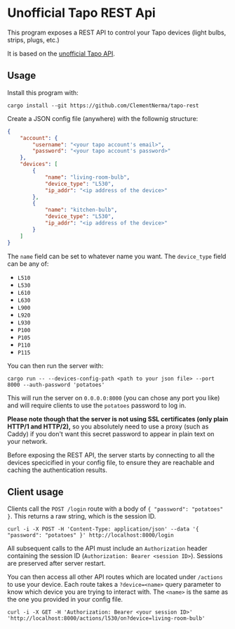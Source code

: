# Unofficial Tapo REST Api

This program exposes a REST API to control your Tapo devices (light bulbs, strips, plugs, etc.)

It is based on the [unofficial Tapo API](https://crates.io/crates/tapo).

## Usage

Install this program with:

```shell
cargo install --git https://github.com/ClementNerma/tapo-rest
```

Create a JSON config file (anywhere) with the follownig structure:

```json
{
    "account": {
        "username": "<your tapo account's email>",
        "password": "<your tapo account's password>"
    },
    "devices": [
        {
            "name": "living-room-bulb",
            "device_type": "L530",
            "ip_addr": "<ip address of the device>"
        },
        {
            "name": "kitchen-bulb",
            "device_type": "L530",
            "ip_addr": "<ip address of the device>"
        }
    ]
}
```

The `name` field can be set to whatever name you want.
The `device_type` field can be any of:

* `L510`
* `L530`
* `L610`
* `L630`
* `L900`
* `L920`
* `L930`
* `P100`
* `P105`
* `P110`
* `P115`

You can then run the server with:

```shell
cargo run -- --devices-config-path <path to your json file> --port 8000 --auth-password 'potatoes'
```

This will run the server on `0.0.0.0:8000` (you can chose any port you like) and will require clients to use the `potatoes` password to log in.

**Please note though that the server is not using SSL certificates (only plain HTTP/1 and HTTP/2),** so you absolutely need to use a proxy (such as Caddy) if you don't want this secret password to appear in plain text on your network.

Before exposing the REST API, the server starts by connecting to all the devices specicified in your config file, to ensure they are reachable and caching the authentication results.

## Client usage

Clients call the `POST /login` route with a body of `{ "password": "potatoes" }`. This returns a raw string, which is the session ID.

```shell
curl -i -X POST -H 'Content-Type: application/json' --data '{ "password": "potatoes" }' http://localhost:8000/login
```

All subsequent calls to the API must include an `Authorization` header containing the session ID (`Authorization: Bearer <session ID>`). Sessions are preserved after server restart.

You can then access all other API routes which are located under `/actions` to use your device. Each route takes a `?device=<name>` query parameter to know which device you are trying to interact with. The `<name>` is the same as the one you provided in your config file.

```shell
curl -i -X GET -H 'Authorization: Bearer <your session ID>' 'http://localhost:8000/actions/l530/on?device=living-room-bulb'
```
